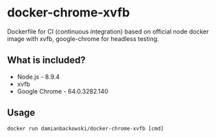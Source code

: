 # docker-chrome-xvfb

Dockerfile for CI (continuous integration) based on official node docker image with xvfb, google-chrome for headless testing.

## What is included?

* Node.js - 8.9.4
* xvfb
* Google Chrome - 64.0.3282.140

## Usage 

```
docker run damianbackowski/docker-chrome-xvfb [cmd]
```
